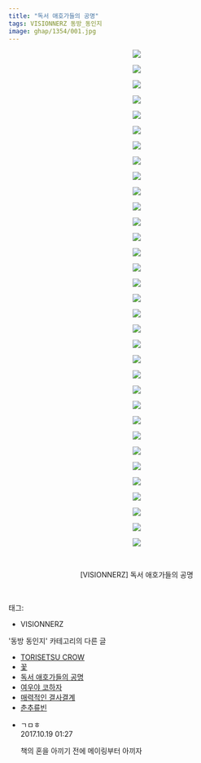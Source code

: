 ```yaml
---
title: "독서 애호가들의 공명"
tags: VISIONNERZ 동방_동인지
image: ghap/1354/001.jpg
---
```

<div class="article">
<p style="text-align: center; clear: none; float: none;"><img src="{{ site.nasurl }}/ghap/1354/001.jpg"/></p>
<p style="text-align: center; clear: none; float: none;"><img src="{{ site.nasurl }}/ghap/1354/002.jpg"/></p>
<p style="text-align: center; clear: none; float: none;"><img src="{{ site.nasurl }}/ghap/1354/003.jpg"/></p>
<p style="text-align: center; clear: none; float: none;"><img src="{{ site.nasurl }}/ghap/1354/004.jpg"/></p>
<p style="text-align: center; clear: none; float: none;"><img src="{{ site.nasurl }}/ghap/1354/005.jpg"/></p>
<p style="text-align: center; clear: none; float: none;"><img src="{{ site.nasurl }}/ghap/1354/006.jpg"/></p>
<p style="text-align: center; clear: none; float: none;"><img src="{{ site.nasurl }}/ghap/1354/007.jpg"/></p>
<p style="text-align: center; clear: none; float: none;"><img src="{{ site.nasurl }}/ghap/1354/008.jpg"/></p>
<p style="text-align: center; clear: none; float: none;"><img src="{{ site.nasurl }}/ghap/1354/009.jpg"/></p>
<p style="text-align: center; clear: none; float: none;"><img src="{{ site.nasurl }}/ghap/1354/010.jpg"/></p>
<p style="text-align: center; clear: none; float: none;"><img src="{{ site.nasurl }}/ghap/1354/011.jpg"/></p>
<p style="text-align: center; clear: none; float: none;"><img src="{{ site.nasurl }}/ghap/1354/012.jpg"/></p>
<p style="text-align: center; clear: none; float: none;"><img src="{{ site.nasurl }}/ghap/1354/013.jpg"/></p>
<p style="text-align: center; clear: none; float: none;"><img src="{{ site.nasurl }}/ghap/1354/014.jpg"/></p>
<p style="text-align: center; clear: none; float: none;"><img src="{{ site.nasurl }}/ghap/1354/015.jpg"/></p>
<p style="text-align: center; clear: none; float: none;"><img src="{{ site.nasurl }}/ghap/1354/016.jpg"/></p>
<p style="text-align: center; clear: none; float: none;"><img src="{{ site.nasurl }}/ghap/1354/017.jpg"/></p>
<p style="text-align: center; clear: none; float: none;"><img src="{{ site.nasurl }}/ghap/1354/018.jpg"/></p>
<p style="text-align: center; clear: none; float: none;"><img src="{{ site.nasurl }}/ghap/1354/019.jpg"/></p>
<p style="text-align: center; clear: none; float: none;"><img src="{{ site.nasurl }}/ghap/1354/020.jpg"/></p>
<p style="text-align: center; clear: none; float: none;"><img src="{{ site.nasurl }}/ghap/1354/021.jpg"/></p>
<p style="text-align: center; clear: none; float: none;"><img src="{{ site.nasurl }}/ghap/1354/022.jpg"/></p>
<p style="text-align: center; clear: none; float: none;"><img src="{{ site.nasurl }}/ghap/1354/023.jpg"/></p>
<p style="text-align: center; clear: none; float: none;"><img src="{{ site.nasurl }}/ghap/1354/024.jpg"/></p>
<p style="text-align: center; clear: none; float: none;"><img src="{{ site.nasurl }}/ghap/1354/025.jpg"/></p>
<p style="text-align: center; clear: none; float: none;"><img src="{{ site.nasurl }}/ghap/1354/026.jpg"/></p>
<p style="text-align: center; clear: none; float: none;"><img src="{{ site.nasurl }}/ghap/1354/027.jpg"/></p>
<p style="text-align: center; clear: none; float: none;"><img src="{{ site.nasurl }}/ghap/1354/028.jpg"/></p>
<p style="text-align: center; clear: none; float: none;"><img src="{{ site.nasurl }}/ghap/1354/029.jpg"/></p>
<p style="text-align: center; clear: none; float: none;"><img src="{{ site.nasurl }}/ghap/1354/030.jpg"/></p>
<p style="text-align: center; clear: none; float: none;"><img src="{{ site.nasurl }}/ghap/1354/031.jpg"/></p>
<p style="text-align: center; clear: none; float: none;"><img src="{{ site.nasurl }}/ghap/1354/032.jpg"/></p>
<p style="text-align: center; clear: none; float: none;"><img src="{{ site.nasurl }}/ghap/1354/033.jpg"/></p>
<p style="text-align: center; clear: none; float: none;"><br/></p>
<p style="text-align: center; clear: none; float: none;">[VISIONNERZ] 독서 애호가들의 공명</p>
<p><br/></p>
</div><div class="tagTrail">
<p>태그: </p>
<ul>
<li>VISIONNERZ</li>
</ul>
</div><div class="another">
<p>'동방 동인지' 카테고리의 다른 글</p>
<ul>
<li><a href="/2016-08-05-ghap_1356">TORISETSU CROW</a></li>
<li><a href="/2016-08-05-ghap_1355">꽃</a></li>
<li><a href="/2016-08-05-ghap_1354">독서 애호가들의 공명</a></li>
<li><a href="/2016-08-05-ghap_1353">여우야 코하자</a></li>
<li><a href="/2016-08-05-ghap_1352">매력적인 결사결계</a></li>
<li><a href="/2016-08-05-ghap_1351">춘추류빈</a></li>
</ul>
</div><div class="cb_module cb_fluid">
<div class="cb_wrt cb_profile">
<div class="comment">
<ul>
<li class="cb_thumb_off" id="comment15108723">
<div class="cb_comment_area">
<div class="cb_info_area">
<div class="cb_section">
<span class="cb_nick_name">ㄱㅁㅎ</span>
</div>
<div class="cb_section">
<span class="cb_date">2017.10.19 01:27 </span>
</div>
</div>
<div class="cb_dsc_comment">
<p class="cb_dsc">
											책의 혼을 아끼기 전에 메이링부터 아끼자
										</p>
</div>
</div></li>
</ul>
</div>
</div><!-- commentList close -->
</div>
